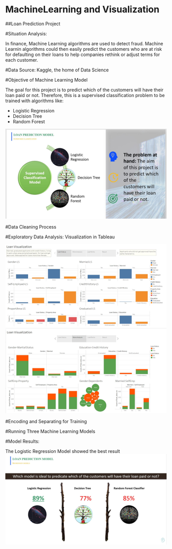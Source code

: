 # MachineLearning and Visualization

##Loan Prediction Project 


#Situation Analysis: 

In finance, Machine Learning algorithms are used to detect fraud. 
Machine Learnin algorithms could then easily predict the customers who are at risk for defaulting on their loans to help companies rethink or adjust terms for each customer.

#Data Source:  Kaggle, the home of Data Science

#Objective of Machine Learning Model

The goal for this project is to predict which of the customers will have their loan paid or not. 
Therefore, this is a supervised classification problem to be trained with algorithms like:
- Logistic Regression
- Decision Tree
- Random Forest

![Visualization](images/pt_image1.JPG)

#Data Cleaning Process

#Exploratory Data Analysis: Visualization in Tableau

![Visualization](images/Story-p1.JPG)
![Visualization](images/Story-p2.JPG)

#Encoding and Separating for Training

#Running Three Machine Learning Models

#Model Results: 

The Logistic Regression Model showed the best result
![Visualization](images/pt_image2.JPG)
